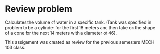# Review problem
Calculates the volume of water in a specific tank. (Tank was specified in problem to be a cylinder for the first 18 meters and then take on the shape of a cone for the next 14 meters with a diameter of 46).

This assignment was created as review for the previous semesters MECH 103 class. 
